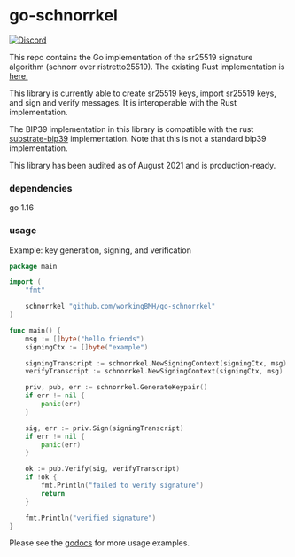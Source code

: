 # go-schnorrkel
  <a href="https://discord.gg/zy8eRF7FG2">
    <img alt="Discord" src="https://img.shields.io/discord/593655374469660673.svg?style=flat&label=Discord&logo=discord" />
  </a>


This repo contains the Go implementation of the sr25519 signature algorithm (schnorr over ristretto25519). The existing Rust implementation is [here.](https://github.com/w3f/schnorrkel)

This library is currently able to create sr25519 keys, import sr25519 keys, and sign and verify messages. It is interoperable with the Rust implementation.

The BIP39 implementation in this library is compatible with the rust [substrate-bip39](https://github.com/paritytech/substrate-bip39) implementation.  Note that this is not a standard bip39 implementation.

This library has been audited as of August 2021 and is production-ready.

### dependencies

go 1.16

### usage

Example: key generation, signing, and verification

```go
package main

import (
	"fmt"

	schnorrkel "github.com/workingBMH/go-schnorrkel"
)

func main() {
	msg := []byte("hello friends")
	signingCtx := []byte("example")

	signingTranscript := schnorrkel.NewSigningContext(signingCtx, msg)
	verifyTranscript := schnorrkel.NewSigningContext(signingCtx, msg)

	priv, pub, err := schnorrkel.GenerateKeypair()
	if err != nil {
		panic(err)
	}

	sig, err := priv.Sign(signingTranscript)
	if err != nil {
		panic(err)
	}

	ok := pub.Verify(sig, verifyTranscript)
	if !ok {
		fmt.Println("failed to verify signature")
		return
	}

	fmt.Println("verified signature")
}
```

Please see the [godocs](https://pkg.go.dev/github.com/workingBMH/go-schnorrkel) for more usage examples.
